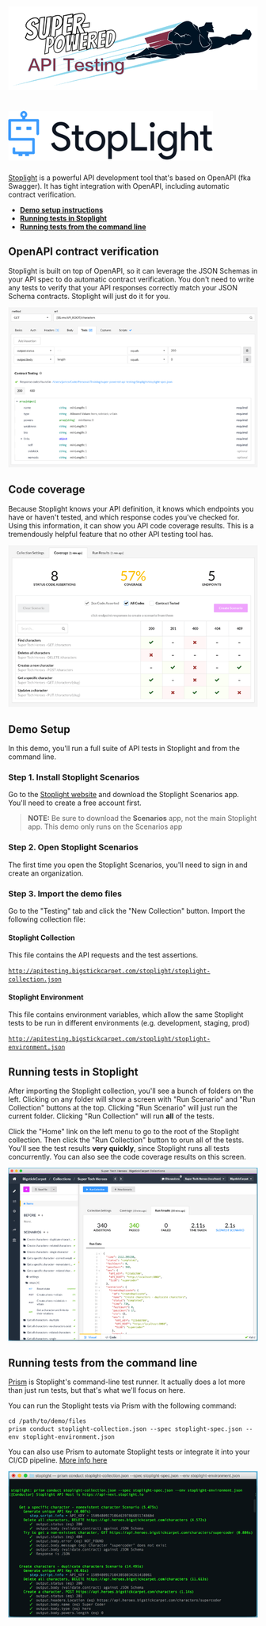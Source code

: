 [![Super-Powered API Testing](../assets/img/title-banner.png)](http://apitesting.bigstickcarpet.com)

[![Stoplight](../assets/img/stoplight/logo.png)](http://stoplight.io/)
================================================================================

[Stoplight](http://stoplight.io) is a powerful API development tool that's based on OpenAPI (fka Swagger).  It has tight integration with OpenAPI, including automatic contract verification.

- **[Demo setup instructions](#demo-setup)**
- **[Running tests in Stoplight](#test-runner)**
- **[Running tests from the command line](#cli)**


OpenAPI contract verification
--------------------------------------------------------------------------------
Stoplight is built on top of OpenAPI, so it can leverage the JSON Schemas in your API spec to do automatic contract verification.  You don't need to write any tests to verify that your API responses correctly match your JSON Schema contracts.  Stoplight will just do it for you.

![Stoplight contract verification](../assets/img/stoplight/contract-verification.gif)



Code coverage
--------------------------------------------------------------------------------
Because Stoplight knows your API definition, it knows which endpoints you have or haven't tested, and which response codes you've checked for.  Using this information, it can show you API code coverage results.  This is a tremendously helpful feature that no other API testing tool has.

![Stoplight screenshot](../assets/img/stoplight/coverage.gif)


<a id="demo-setup"></a>

Demo Setup
--------------------------------------------------------------------------------
In this demo, you'll run a full suite of API tests in Stoplight and from the command line.

### Step 1. Install Stoplight Scenarios
Go to the [Stoplight website](http://stoplight.io/platform/scenarios/) and download the Stoplight Scenarios app.  You'll need to create a free account first.

> **NOTE:** Be sure to download the **Scenarios** app, not the main Stoplight app.  This demo only runs on the Scenarios app

### Step 2. Open Stoplight Scenarios
The first time you open the Stoplight Scenarios, you'll need to sign in and create an organization.

### Step 3. Import the demo files
Go to the "Testing" tab and click the "New Collection" button.  Import the following collection file:

#### Stoplight Collection
This file contains the API requests and the test assertions.

[`http://apitesting.bigstickcarpet.com/stoplight/stoplight-collection.json`](http://apitesting.bigstickcarpet.com/stoplight/stoplight-collection.json)

#### Stoplight Environment
This file contains environment variables, which allow the same Stoplight tests to be run in different environments (e.g. development, staging, prod)

[`http://apitesting.bigstickcarpet.com/stoplight/stoplight-environment.json`](http://apitesting.bigstickcarpet.com/stoplight/stoplight-environment.jso)



<a id="test-runner"></a>

Running tests in Stoplight
--------------------------------------------------------------------------------
After importing the Stoplight collection, you'll see a bunch of folders on the left.  Clicking on any folder will show a screen with "Run Scenario" and "Run Collection" buttons at the top.  Clicking "Run Scenario" will just run the current folder.  Clicking "Run Collection" will run **all** of the tests.

Click the "Home" link on the left menu to go to the root of the Stoplight collection.  Then click the "Run Collection" button to orun all of the tests.  You'll see the test results **very quickly**, since Stoplight runs all tests concurrently.  You can also see the code coverage results on this screen.

![Stoplight Test Runner](../assets/img/stoplight/runner.gif)



<a id="cli"></a>

Running tests from the command line
--------------------------------------------------------------------------------
[Prism](https://stoplight.io/platform/prism/) is Stoplight's command-line test runner.  It actually does a lot more than just run tests, but that's what we'll focus on here.

You can run the Stoplight tests via Prism with the following command:

```
cd /path/to/demo/files
prism conduct stoplight-collection.json --spec stoplight-spec.json --env stoplight-environment.json
```

You can also use Prism to automate Stoplight tests or integrate it into your CI/CD pipeline.  [More info here](https://help.stoplight.io/scenarios/conducting-scenarios-outside-of-stoplight/running-scenarios)

![Stoplight in Maven](../assets/img/stoplight/prism.gif)



